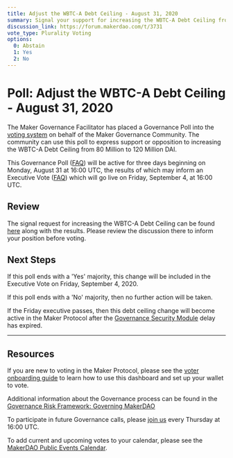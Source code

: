 ```yaml
---
title: Adjust the WBTC-A Debt Ceiling - August 31, 2020
summary: Signal your support for increasing the WBTC-A Debt Ceiling from 80 Million to 120 Million DAI.
discussion_link: https://forum.makerdao.com/t/3731
vote_type: Plurality Voting
options:
  0: Abstain
  1: Yes
  2: No
---
```


# Poll: Adjust the WBTC-A Debt Ceiling - August 31, 2020

The Maker Governance Facilitator has placed a Governance Poll into the [voting system](https://vote.makerdao.com/polling) on behalf of the Maker Governance Community. The community can use this poll to express support or opposition to increasing the WBTC-A Debt Ceiling from 80 Million to 120 Million DAI.

This Governance Poll ([FAQ](https://community-development.makerdao.com/governance/governance#is-there-more-than-one-type-of-vote)) will be active for three days beginning on Monday, August 31 at 16:00 UTC, the results of which may inform an Executive Vote ([FAQ](https://community-development.makerdao.com/governance/governance#what-is-continuous-approval-voting)) which will go live on Friday, September 4, at 16:00 UTC.

## Review

The signal request for increasing the WBTC-A Debt Ceiling can be found [here](https://forum.makerdao.com/t/3731) along with the results. Please review the discussion there to inform your position before voting.

## Next Steps

If this poll ends with a 'Yes' majority, this change will be included in the Executive Vote on Friday, September 4, 2020.

If this poll ends with a 'No' majority, then no further action will be taken.

If the Friday executive passes, then this debt ceiling change will become active in the Maker Protocol after the [Governance Security Module](https://forum.makerdao.com/tag/govsec-module) delay has expired.

---

## Resources

If you are new to voting in the Maker Protocol, please see the [voter onboarding guide](https://community-development.makerdao.com/onboarding/voter-onboarding) to learn how to use this dashboard and set up your wallet to vote.

Additional information about the Governance process can be found in the [Governance Risk Framework: Governing MakerDAO](https://community-development.makerdao.com/governance/governance-risk-framework)

To participate in future Governance calls, please [join us](https://community-development.makerdao.com/governance/governance-and-risk-meetings) every Thursday at 16:00 UTC.

To add current and upcoming votes to your calendar, please see the [MakerDAO Public Events Calendar](https://calendar.google.com/calendar/embed?src=makerdao.com_3efhm2ghipksegl009ktniomdk%40group.calendar.google.com&ctz=America%2FLos_Angeles).
